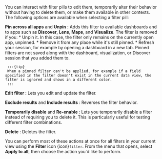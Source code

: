 You can interact with filter pills to edit them, temporarily alter their behavior without having to delete them, or make them available in other contexts. The following options are available when selecting a filter pill:

**Pin across all apps** and **Unpin**
:    Adds this filter to available dashboards and to apps such as **Discover**, **Lens**, **Maps**, and **Visualize**. The filter is removed if you:
     * Unpin it. In this case, the filter only remains on the currently open app, unpinned.
     * Remove it from any place while it's still pinned.
     * Refresh your session, for example by opening a dashboard in a new tab. Pinned filters are not saved along with the dashboard, visualization, or Discover session that you added them to.

     :::{tip}
     When a pinned filter can't be applied, for example if a field specified in the filter doesn't exist in the current data view, the filter is ignored and shows in a different color.
     :::

**Edit filter**
:    Lets you edit and update the filter.

**Exclude results** and **Include results**
:    Reverses the filter behavior.

**Temporarily disable** and **Re-enable**
:    Lets you temporarily disable a filter instead of requiring you to delete it. This is particularly useful for testing different filter combinations.

**Delete**
:    Deletes the filter.

You can perform most of these actions at once for all filters in your current view using the **Filter** icon {icon}`filter`. From the menu that opens, select **Apply to all**, then choose the action you'd like to perform.